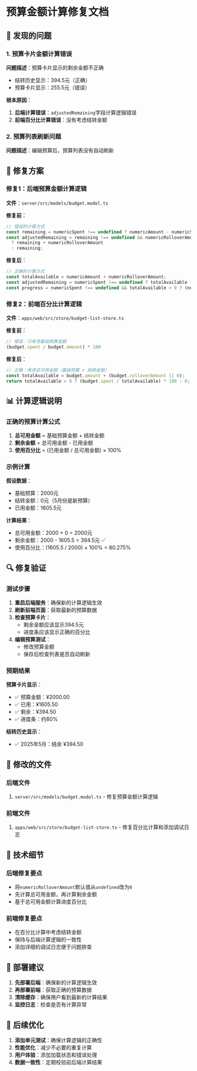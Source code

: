 # 预算金额计算修复文档

## 🚨 发现的问题

### 1. 预算卡片金额计算错误
**问题描述**：预算卡片显示的剩余金额不正确
- 结转历史显示：394.5元（正确）
- 预算卡片显示：255.5元（错误）

**根本原因**：
1. **后端计算错误**：`adjustedRemaining`字段计算逻辑错误
2. **前端百分比计算错误**：没有考虑结转金额

### 2. 预算列表刷新问题
**问题描述**：编辑预算后，预算列表没有自动刷新

## 🔧 修复方案

### 修复1：后端预算金额计算逻辑

**文件**：`server/src/models/budget.model.ts`

**修复前**：
```typescript
// 错误的计算方式
const remaining = numericSpent !== undefined ? numericAmount - numericSpent : undefined;
const adjustedRemaining = remaining !== undefined && numericRolloverAmount !== undefined
  ? remaining + numericRolloverAmount
  : remaining;
```

**修复后**：
```typescript
// 正确的计算方式
const totalAvailable = numericAmount + numericRolloverAmount;
const adjustedRemaining = numericSpent !== undefined ? totalAvailable - numericSpent : undefined;
const progress = numericSpent !== undefined && totalAvailable > 0 ? (numericSpent / totalAvailable) * 100 : undefined;
```

### 修复2：前端百分比计算逻辑

**文件**：`apps/web/src/store/budget-list-store.ts`

**修复前**：
```typescript
// 错误：只考虑基础预算金额
(budget.spent / budget.amount) * 100
```

**修复后**：
```typescript
// 正确：考虑总可用金额（基础预算 + 结转金额）
const totalAvailable = budget.amount + (budget.rolloverAmount || 0);
return totalAvailable > 0 ? (budget.spent / totalAvailable) * 100 : 0;
```

## 📊 计算逻辑说明

### 正确的预算计算公式

1. **总可用金额** = 基础预算金额 + 结转金额
2. **剩余金额** = 总可用金额 - 已用金额
3. **使用百分比** = (已用金额 / 总可用金额) × 100%

### 示例计算

**假设数据**：
- 基础预算：2000元
- 结转金额：0元（5月份是新预算）
- 已用金额：1605.5元

**计算结果**：
- 总可用金额：2000 + 0 = 2000元
- 剩余金额：2000 - 1605.5 = 394.5元 ✅
- 使用百分比：(1605.5 / 2000) × 100% = 80.275%

## 🔍 修复验证

### 测试步骤

1. **重启后端服务**：确保新的计算逻辑生效
2. **刷新前端页面**：获取最新的预算数据
3. **检查预算卡片**：
   - 剩余金额应该显示394.5元
   - 进度条应该显示正确的百分比
4. **编辑预算测试**：
   - 修改预算金额
   - 保存后检查列表是否自动刷新

### 预期结果

**预算卡片显示**：
- ✅ 预算金额：¥2000.00
- ✅ 已用：¥1605.50
- ✅ 剩余：¥394.50
- ✅ 进度条：约80%

**结转历史显示**：
- ✅ 2025年5月：结余 ¥394.50

## 📝 修改的文件

### 后端文件
1. `server/src/models/budget.model.ts` - 修复预算金额计算逻辑

### 前端文件
1. `apps/web/src/store/budget-list-store.ts` - 修复百分比计算和添加调试日志

## 🎯 技术细节

### 后端修复要点
- 将`numericRolloverAmount`默认值从`undefined`改为`0`
- 先计算总可用金额，再计算剩余金额
- 基于总可用金额计算进度百分比

### 前端修复要点
- 在百分比计算中考虑结转金额
- 保持与后端计算逻辑的一致性
- 添加详细的调试日志便于问题排查

## 🚀 部署建议

1. **先部署后端**：确保新的计算逻辑生效
2. **再部署前端**：获取正确的预算数据
3. **清除缓存**：确保用户看到最新的计算结果
4. **监控日志**：检查是否有计算异常

## 🔄 后续优化

1. **添加单元测试**：确保计算逻辑的正确性
2. **性能优化**：减少不必要的重复计算
3. **用户体验**：添加加载状态和错误处理
4. **数据一致性**：定期校验前后端计算结果
